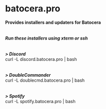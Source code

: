 # batocera.pro
<b>Provides installers and updaters for Batocera</b><br>
<br>
<br>
<b><i>Run these installers using xterm or ssh</i></b><br>
<br>
<br>
<b><i>> Discord</i></b><br>
curl -L discord.batocera.pro | bash <br>
<br>
<br>
<b><i>> DoubleCommander</i></b><br>
curl -L doublecmd.batocera.pro | bash <br>
<br>
<br>
<b><i>> Spotify</i></b><br>
curl -L spotify.batocera.pro | bash
<br>
<br>
